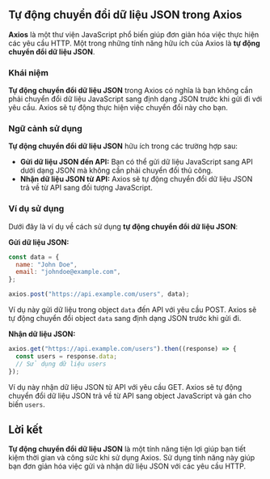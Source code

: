 ## Tự động chuyển đổi dữ liệu JSON trong Axios

**Axios** là một thư viện JavaScript phổ biến giúp đơn giản hóa việc thực hiện các yêu cầu HTTP. Một trong những tính năng hữu ích của Axios là **tự động chuyển đổi dữ liệu JSON**.

### Khái niệm

**Tự động chuyển đổi dữ liệu JSON** trong Axios có nghĩa là bạn không cần phải chuyển đổi dữ liệu JavaScript sang định dạng JSON trước khi gửi đi với yêu cầu. Axios sẽ tự động thực hiện việc chuyển đổi này cho bạn.

### Ngữ cảnh sử dụng

**Tự động chuyển đổi dữ liệu JSON** hữu ích trong các trường hợp sau:

- **Gửi dữ liệu JSON đến API:** Bạn có thể gửi dữ liệu JavaScript sang API dưới dạng JSON mà không cần phải chuyển đổi thủ công.
- **Nhận dữ liệu JSON từ API:** Axios sẽ tự động chuyển đổi dữ liệu JSON trả về từ API sang đối tượng JavaScript.

### Ví dụ sử dụng

Dưới đây là ví dụ về cách sử dụng **tự động chuyển đổi dữ liệu JSON**:

**Gửi dữ liệu JSON:**

```javascript
const data = {
  name: "John Doe",
  email: "johndoe@example.com",
};

axios.post("https://api.example.com/users", data);
```

Ví dụ này gửi dữ liệu trong object `data` đến API với yêu cầu POST. Axios sẽ tự động chuyển đổi object `data` sang định dạng JSON trước khi gửi đi.

**Nhận dữ liệu JSON:**

```javascript
axios.get("https://api.example.com/users").then((response) => {
  const users = response.data;
  // Sử dụng dữ liệu users
});
```

Ví dụ này nhận dữ liệu JSON từ API với yêu cầu GET. Axios sẽ tự động chuyển đổi dữ liệu JSON trả về từ API sang object JavaScript và gán cho biến `users`.

## Lời kết

**Tự động chuyển đổi dữ liệu JSON** là một tính năng tiện lợi giúp bạn tiết kiệm thời gian và công sức khi sử dụng Axios. Sử dụng tính năng này giúp bạn đơn giản hóa việc gửi và nhận dữ liệu JSON với các yêu cầu HTTP.
